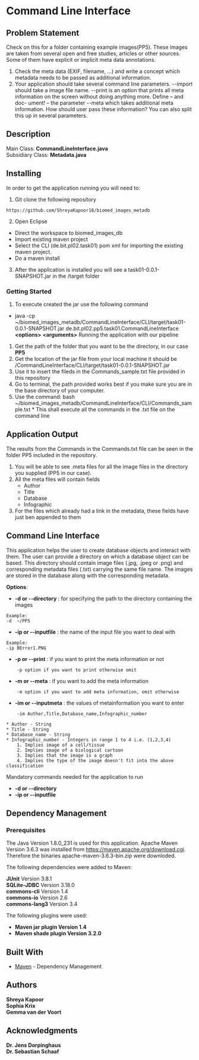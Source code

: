 <H1> Command Line Interface</H1> 

## Problem Statement
Check on this for a folder containing example images(PP5). These images are taken
from several open and free studies, articles or other sources. Some of them have explicit or implicit meta data annotations.<br> 
1. Check the meta data (EXIF, filename, ...) and write a concept which metadata needs to be passed as additional information. <br> 
2. Your application should take several command line parameters. --import should take a image file name. --print is an option that prints all meta information on the screen without doing anything more. Define – and doc- ument! – the parameter --meta which takes additional meta information. How should user pass these information? You can also split this up in several parameters. <br> 

## Description

Main Class: **CommandLineInterface.java** <br>
Subsidiary Class: **Metadata.java** <br>

## Installing

In order to get the application running you will need to: 
1. Git clone the following repository 
```
https://github.com/ShreyaKapoor18/biomed_images_metadb
```
2.  Open Eclipse 
*  Direct the workspace to biomed_images_db
*  Import existing maven project
*  Select the CLI (de.bit.pl02.task01) pom xml for importing the existing maven project. 
*  Do a maven install 
3. After the application is installed you will see a task01-0.0.1-SNAPSHOT.jar in the /target folder
  
### Getting Started
  1. To execute created the jar use the following command 
  *  java -cp ~/biomed_images_metadb/CommandLineInterface/CLI/target/task01-0.0.1-SNAPSHOT.jar  de.bit.pl02.pp5.task01.CommandLineInterface __\<options>__ __\<arguments>__
  Running the application with our pipeline
  1. Get the path of the folder that you want to be the directory, in our case <B> PP5 </B>
  2. Get the location of the jar file from your local machine it should be /CommandLineInterface/CLI/target/task01-0.0.1-SNAPSHOT.jar
  3. Use it to insert the fileds in the Commands_sample.txt file provided in this repository 
  4. Go to terminal, the path provided works best if you make sure you are in the base directory of your computer. 
  5. Use the command: bash ~/biomed_images_metadb/CommandLineInterface/CLI/Commands_sample.txt 
    * This shall execute all the commands in the .txt file on the command line
    
    
## Application Output 

The results from the Commands in the Commands.txt file can be seen in the folder PP5 included in the repository. 
1. You will be able to see .meta files for all the image files in the directory you supplied (PP5 in our case). 
2. All the meta files will contain fields
    * Author 
    * Title 
    * Database 
    * Infographic 
3. For the files which already had a link in the metadata, these fields have just ben appended to them


## Command Line Interface

This application helps the user to create database objects and interact with them. The user can provide a directory on which a database object can be based. This directory should contain image files (.jpg, .jpeg or .png) and corresponding metadata files (.txt) carrying the same file name. The images are stored in the database along with the corresponding metadata.

**Options**:  
*   <B>    -d or --directory</B>   : for specifying the path to the directory containing the images <br>
```
Example: 
-d  ~/PP5
```
*   <B>    -ip or --inputfile</B>  : the name of the input file you want to deal with <br>  
```
Example: 
-ip BError1.PNG
```
*   <B>    -p or --print</B>       : if you want to print the meta information or not <br>  
```
    -p option if you want to print otherwise omit
```
*   <B>    -m or --meta</B>        : if you want to add the meta information <br> 
```
    -m option if you want to add meta information, omit otherwise
```
*   <B>    -im or --inputmeta</B>  : the values of metainformation you want to enter <br>
``` 
    -im Author,Title,Database_name,Infographic_number 
```
    * Author - String 
    * Title - String 
    * Database_name - String
    * Infographic_number - Integers in range 1 to 4 i.e. (1,2,3,4)
        1. Implies image of a cell/tissue
        2. Implies image of a biological cartoon
        3. Implies that the image is a graph
        4. Implies the type of the image doesn't fit into the above classification 

 Mandatory commands needed for the application to run <br>     
 *   <B>    -d or --directory</B> 
 *   <B>    -ip or --inputfile</B> 




## Dependency Management

### Prerequisites

The Java Version 1.8.0_231 is used for this application. Apache Maven Version 3.6.3  was installed from https://maven.apache.org/download.cgi. Therefore the binaries apache-maven-3.6.3-bin.zip were downloded.

The following dependencies were added to Maven:

**JUnit** 		Version 3.8.1   <br>
**SQLite-JDBC** 	Version 3.18.0   <br> 
**commons-cli**	Version 1.4   <br>
**commons-io**	Version 2.6   <br>
**commons-lang3** Version 3.4 <br>

The following plugins were used: 
*  <B> Maven jar plugin  Version 1.4</B> 
*  <B> Maven shade plugin  Version 3.2.0</B> 






## Built With

* [Maven](https://maven.apache.org/) - Dependency Management

## Authors

 **Shreya Kapoor** <br>
**Sophia Krix** <br>
**Gemma van der Voort**<br>

## Acknowledgments

**Dr. Jens Dorpinghaus** <br>
**Dr. Sebastian Schaaf**<br>



